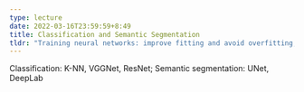 ```yaml
---
type: lecture
date: 2022-03-16T23:59:59+8:49
title: Classification and Semantic Segmentation
tldr: "Training neural networks: improve fitting and avoid overfitting; Classification: Cross-Entropy/SVM Loss, K-NN, from AlexNet to ResNet; Semantic segmentation: UNet, DeepLab; Pretraining and Finetuning"
---
```

Classification: K-NN, VGGNet, ResNet; Semantic segmentation: UNet, DeepLab
